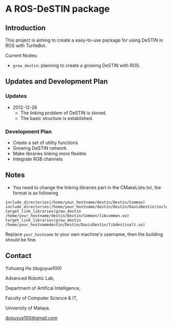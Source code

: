 A ROS-DeSTIN package
==============

## Introduction

This project is aiming to create a easy-to-use package for using DeSTIN in ROS with TurtleBot.

Current Nodes:

+ `grow_destin`: planning to create a growing DeSTIN with ROS.

## Updates and Development Plan

### Updates

+ 2012-12-26
  - The linking problem of DeSTIN is sloved.
  - The basic structure is established.

### Development Plan

+ Create a set of utility functions
+ Growing DeSTIN network
+ Make libraries linking more flexible
+ Integrate RGB channels

## Notes

+ You need to change the linking libraries part in the CMakeLists.txt, the format is as following
```
include_directories(/home/your_hostname/destin/Destin/Common)
include_directories(/home/your_hostname/destin/Destin/DavisDestin/include)
target_link_libraries(grow_destin /home/your_hostname/destin/Destin/Common/libcommon.so)
target_link_libraries(grow_destin /home/your_hostnamedestin/Destin/DavisDestin/libdestinalt.so)
```
Replace `your_hostname` to your own machine's username, then the building should be fine.

## Contact

Yuhuang Hu (duguyue100)

Advanced Robotic Lab,

Department of Artifical Intelligence,

Faculty of Computer Science & IT,

University of Malaya.

duguyue100@gmail.com
